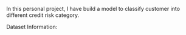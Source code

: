 In this personal project, I have build a model to classify customer into different credit risk category.

Dataset Information:

